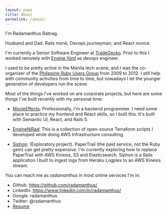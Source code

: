 ```yaml
---
layout: page
title: About
permalink: /about/
---
```


I'm Radamanthus Batnag.

Husband and Dad. Rails monk, Devops journeyman, and React novice.

I'm currently a Senior Software Engineer at [TradeGecko](https://www.tradegecko.com). Prior to this I worked remotely with [Engine Yard](https://www.engineyard.com) as devops engineer.

I used to be pretty active in the Manila tech scene, and I was the co-organizer of the [Philippine Ruby Users Group](https://meetup.com/ruby-phil) from 2009 to 2012. I still help with community activities from time to time, but nowadays I let the younger generation of developers run the scene.

Most of the things I've worked on are corporate projects, but here are some things I've built recently with my personal time:

- [MovieEffects](https://github.com/radamanthus/MovieEffects): Professionally, I'm a backend programmer. I need some place to practice my frontend and React skills, so I built this. It's built with Semantic UI, React, and Rails 5.

- [EngineNiRad](https://github.com/skribgit/EngineNiRad): This is a collection of open-source Terraform scripts I developed while doing AWS Infrastructure consulting.

- [Siphon](https://github.com/radamanthus/siphon-rails): (Exploratory project). PaperTrail (the paid service, not the Ruby gem) can get pretty expensive. I'm currently exploring how to replace PaperTrail with AWS Kinesis, S3 and Elasticsearch. Siphon is a Rails application I built to ingest logs from Heroku Logplex to an AWS Kinesis stream.

You can reach me as _radamanthus_ in most online services I'm in:
- Github: https://github.com/radamanthus/
- LinkedIn: https://www.linkedin.com/in/radamanthus/
- Google: radamanthus
- Twitter: @radamanthus
- [Resume](/RadamanthusBatnagCV.pdf)

